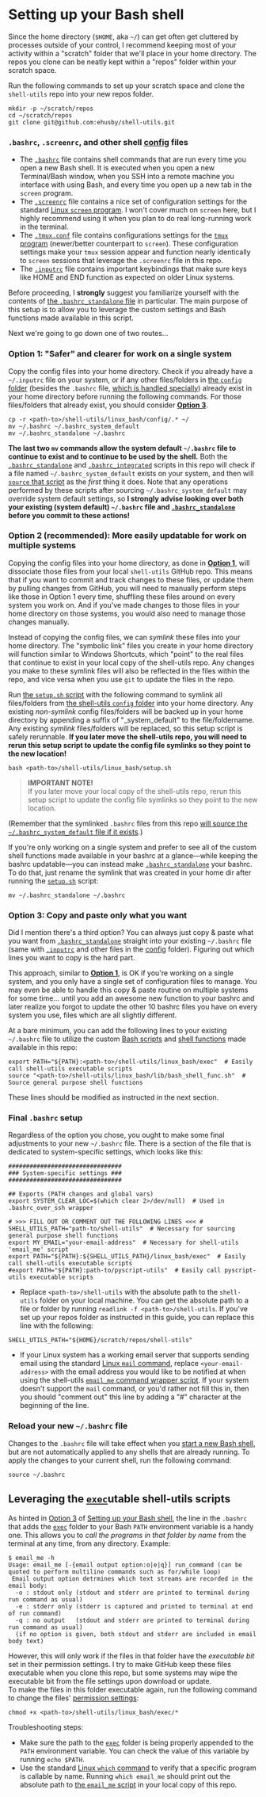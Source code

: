 # <a name="shell_config"></a>Setting up your Bash shell
Since the home directory (`$HOME`, aka `~/`) can get often get cluttered by processes outside of your control, I recommend keeping most of your activity within a "scratch" folder that we'll place in your home directory. The repos you clone can be neatly kept within a "repos" folder within your scratch space.

Run the following commands to set up your scratch space and clone the `shell-utils` repo into your new repos folder.
```
mkdir -p ~/scratch/repos
cd ~/scratch/repos
git clone git@github.com:ehusby/shell-utils.git
```

### <a name="shell_config_files"></a>`.bashrc`, `.screenrc`,  and other shell [config](./config) files
- The [`.bashrc`](./config/.bashrc_standalone) file contains shell commands that are run every time you open a new Bash shell. It is executed when you open a new Terminal/Bash window, when you SSH into a remote machine you interface with using Bash, and every time you open up a new tab in the `screen` program.
- The [`.screenrc`](./config/.screenrc) file contains a nice set of configuration settings for the standard [Linux `screen` program](https://www.gnu.org/software/screen/). I won't cover much on `screen` here, but I highly recommend using it when you plan to do real long-running work in the terminal.
- The [`.tmux.conf`](./config/.tmux.conf) file contains configurations settings for the [`tmux` program](https://github.com/tmux/tmux#welcome-to-tmux) (newer/better counterpart to `screen`). These configuration settings make your `tmux` session appear and function nearly identically to `screen` sessions that leverage the `.screenrc` file in this repo.
- The [`.inputrc`](./config/.inputrc) file contains important keybindings that make sure keys like HOME and END function as expected on older Linux systems.

Before proceeding, I **strongly** suggest you familiarize yourself with the contents of [the `.bashrc_standalone` file](./config/.bashrc_standalone) in particular. The main purpose of this setup is to allow you to leverage the custom settings and Bash functions made available in this script.

Next we're going to go down one of two routes...

### <a name="shell_config_opt1"></a>Option 1: "Safer" and clearer for work on a single system
Copy the config files into your home directory. Check if you already have a `~/.inputrc` file on your system, or if any other files/folders in [the `config` folder](./config) (besides the `.bashrc` file, [which is handled specially](#shell_config_bashrc_default)) already exist in your home directory before running the following commands. For those files/folders that already exist, you should consider [**Option 3**](#shell_config_opt3).
```
cp -r <path-to>/shell-utils/linux_bash/config/.* ~/
mv ~/.bashrc ~/.bashrc_system_default
mv ~/.bashrc_standalone ~/.bashrc
```
<a name="shell_config_bashrc_default"></a>**The last two `mv` commands allow the system default `~/.bashrc` file to continue to exist and to continue to be used by the shell.** Both the [`.bashrc_standalone`](./config/.bashrc_standalone) and [`.bashrc_integrated`](./config/.bashrc_integrated) scripts in this repo will check if a file named `~/.bashrc_system_default` exists on your system, and then will [`source` that script](https://www.gnu.org/software/bash/manual/html_node/Bash-Builtins.html) as the _first_ thing it does. Note that any operations performed by these scripts after sourcing `~/.bashrc_system_default` may override system default settings, so **I strongly advise looking over both your existing (system default) `~/.bashrc` file and [`.bashrc_standalone`](./config/.bashrc_standalone) before you commit to these actions!**

### <a name="shell_config_opt2"></a>Option 2 (recommended): More easily updatable for work on multiple systems
Copying the config files into your home directory, as done in [**Option 1**](#shell_config_opt1), will dissociate those files from your local `shell-utils` GitHub repo. This means that if you want to commit and track changes to these files, or update them by pulling changes from GitHub, you will need to manually perform steps like those in Option 1 every time, shuffling these files around on every system you work on. And if you've made changes to those files in your home directory on those systems, you would also need to manage those changes manually.

Instead of copying the config files, we can _symlink_ these files into your home directory. The "symbolic link" files you create in your home directory will function similar to Windows Shortcuts, which "point" to the real files that continue to exist in your local copy of the shell-utils repo. Any changes you make to these symlink files will also be reflected in the files within the repo, and vice versa when you use `git` to update the files in the repo.

Run [the `setup.sh` script](./setup.sh) with the following command to symlink all files/folders from [the shell-utils `config` folder](./config) into your home directory. Any existing *non-symlink* config files/folders will be backed up in your home directory by appending a suffix of "_system_default" to the file/foldername. Any existing *symlink* files/folders will be replaced, so this setup script is safely rerunnable. **If you later move the shell-utils repo, you will need to rerun this setup script to update the config file symlinks so they point to the new location!**
```
bash <path-to>/shell-utils/linux_bash/setup.sh
```
> **IMPORTANT NOTE!**
> <br>If you later move your local copy of the shell-utils repo, rerun this setup script to update the config file symlinks so they point to the new location.

(Remember that the symlinked `.bashrc` files from this repo [will source the `~/.bashrc_system_default` file if it exists](#shell_config_bashrc_default).)

If you're only working on a single system and prefer to see all of the custom shell functions made available in your bashrc at a glance—while keeping the bashrc updatable—you can instead make [`.bashrc_standalone`](./config/.bashrc_standalone) your bashrc. To do that, just rename the symlink that was created in your home dir after running the [`setup.sh`](./setup.sh) script:
```
mv ~/.bashrc_standalone ~/.bashrc
```

### <a name="shell_config_opt3"></a>Option 3: Copy and paste only what you want
Did I mention there's a third option? You can always just copy & paste what you want from [`.bashrc_standalone`](./config/.bashrc_standalone) straight into your existing `~/.bashrc` file (same with [`.inputrc`](./config/.inputrc) and other files in the [config](./config) folder). Figuring out which lines you want to copy is the hard part.

This approach, similar to [**Option 1**](#shell_config_opt1), is OK if you're working on a single system, and you only have a single set of configuration files to manage. You may even be able to handle this copy & paste routine on multiple systems for some time... until you add an awesome new function to your bashrc and later realize you forgot to update the other 10 bashrc files you have on every system you use, files which are all slightly different.

At a bare minimum, you can add the following lines to your existing `~/.bashrc` file to utilize the custom [Bash scripts](./exec) and [shell functions](./lib/bash_shell_func.sh) made available in this repo:
```
export PATH="${PATH}:<path-to>/shell-utils/linux_bash/exec"  # Easily call shell-utils executable scripts
source "<path-to>/shell-utils/linux_bash/lib/bash_shell_func.sh"  # Source general purpose shell functions
```
These lines should be modified as instructed in the next section.

### Final `.bashrc` setup
Regardless of the option you chose, you ought to make some final adjustments to your new `~/.bashrc` file. There is a section of the file that is dedicated to system-specific settings, which looks like this:
```
################################
### System-specific settings ###
################################

## Exports (PATH changes and global vars)
export SYSTEM_CLEAR_LOC=$(which clear 2>/dev/null)  # Used in .bashrc_over_ssh wrapper

# >>> FILL OUT OR COMMENT OUT THE FOLLOWING LINES <<< #
SHELL_UTILS_PATH="path-to/shell-utils"  # Necessary for sourcing general purpose shell functions
export MY_EMAIL="your-email-address"  # Necessary for shell-utils 'email_me' script
export PATH="${PATH}:${SHELL_UTILS_PATH}/linux_bash/exec"  # Easily call shell-utils executable scripts
#export PATH="${PATH}:path-to/pyscript-utils"  # Easily call pyscript-utils executable scripts
```
- Replace `<path-to>/shell-utils` with the absolute path to the `shell-utils` folder on your local machine. You can get the absolute path to a file or folder by running `readlink -f <path-to>/shell-utils`. If you've set up your repos folder as instructed in this guide, you can replace this line with the following:
```
SHELL_UTILS_PATH="${HOME}/scratch/repos/shell-utils"
```
- If your Linux system has a working email server that supports sending email using the standard [Linux `mail` command](https://mailutils.org/manual/html_section/mail.html), replace `<your-email-address>` with the email address you would like to be notified at when using the shell-utils [`email_me` command wrapper script](./exec/email_me). If your system doesn't support the `mail` command, or you'd rather not fill this in, then you should "comment out" this line by adding a "#" character at the beginning of the line.

### Reload your new `~/.bashrc` file
Changes to the `.bashrc` file will take effect when you [start a new Bash shell](#shell_config_files), but are not automatically applied to any shells that are already running. To apply the changes to your current shell, run the following command:
```
source ~/.bashrc
```

## Leveraging the [`exec`](./exec)utable shell-utils scripts

As hinted in [Option 3](#shell_config_opt3) of [Setting up your Bash shell](#shell_config), the line in the `.bashrc` that adds the [`exec`](./exec) folder to your Bash `PATH` environment variable is a handy one. This allows you to _call the programs in that folder by name_ from the terminal at any time, from any directory. Example:
```
$ email_me -h
Usage: email_me [-{email output option:o|e|q}] run_command (can be quoted to perform multiline commands such as for/while loop)
 Email output option detrmines which text streams are recorded in the email body:
  -o : stdout only (stdout and stderr are printed to terminal during run command as usual)
  -e : stderr only (stderr is captured and printed to terminal at end of run command)
  -q : no output   (stdout and stderr are printed to terminal during run command as usual)
  (if no option is given, both stdout and stderr are included in email body text)
```
However, this will only work if the files in that folder have the _executable bit_ set in their permission settings. I try to make GitHub keep these files executable when you clone this repo, but some systems may wipe the executable bit from the file settings upon download or update.
<br>
To make the files in this folder executable again, run the following command to change the files' [permission settings](https://www.gnu.org/software/coreutils/manual/html_node/Setting-Permissions.html):
```
chmod +x <path-to>/shell-utils/linux_bash/exec/*
```
Troubleshooting steps:
- Make sure the path to the [`exec`](./exec) folder is being properly appended to the `PATH` environment variable. You can check the value of this variable by running `echo $PATH`.
- Use the standard [Linux `which` command](https://en.wikipedia.org/wiki/Which_(command)) to verify that a specific program is callable by name. Running `which email_me` should print out the absolute path to [the `email_me` script](./exec/email_me) in your local copy of this repo.
